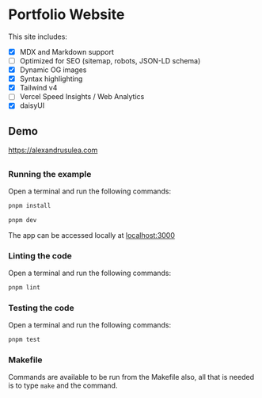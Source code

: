 # Portfolio Website

This site includes:

- [x] MDX and Markdown support
- [ ] Optimized for SEO (sitemap, robots, JSON-LD schema)
- [x] Dynamic OG images
- [x] Syntax highlighting
- [x] Tailwind v4
- [ ] Vercel Speed Insights / Web Analytics
- [x] daisyUI

## Demo

https://alexandrusulea.com

##

### Running the example

Open a terminal and run the following commands:

```bash
pnpm install
```

```bash
pnpm dev
```

The app can be accessed locally at [localhost:3000](localhost:3000)

### Linting the code

Open a terminal and run the following commands:

```bash
pnpm lint
```

### Testing the code

Open a terminal and run the following commands:

```bash
pnpm test
```

### Makefile

Commands are available to be run from the Makefile also,
all that is needed is to type `make` and the command.

